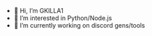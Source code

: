 - 👋 Hi, I’m GKILLA1
- 👀 I’m interested in Python/Node.js
- 🌱 I’m currently working on discord gens/tools
